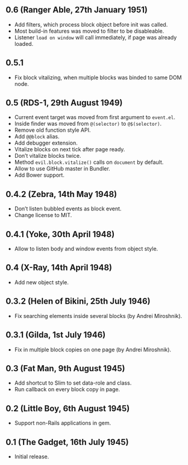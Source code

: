 ## 0.6 (Ranger Able, 27th January 1951)
* Add filters, which process block object before init was called.
* Most build-in features was moved to filter to be disableable.
* Listener `load on window` will call immediately, if page was already loaded.

## 0.5.1
* Fix block vitalizing, when multiple blocks was binded to same DOM node.

## 0.5 (RDS-1, 29th August 1949)
* Current event target was moved from first argument to `event.el`.
* Inside finder was moved from `@(selector)` to `@$(selector)`.
* Remove old function style API.
* Add `@@block` alias.
* Add debugger extension.
* Vitalize blocks on next tick after page ready.
* Don’t vitalize blocks twice.
* Method `evil.block.vitalize()` calls on `document` by default.
* Allow to use GitHub master in Bundler.
* Add Bower support.

## 0.4.2 (Zebra, 14th May 1948)
* Don’t listen bubbled events as block event.
* Change license to MIT.

## 0.4.1 (Yoke, 30th April 1948)
* Allow to listen body and window events from object style.

## 0.4 (X-Ray, 14th April 1948)
* Add new object style.

## 0.3.2 (Helen of Bikini, 25th July 1946)
* Fix searching elements inside several blocks (by Andrei Miroshnik).

## 0.3.1 (Gilda, 1st July 1946)
* Fix in multiple block copies on one page (by Andrei Miroshnik).

## 0.3 (Fat Man, 9th August 1945)
* Add shortcut to Slim to set data-role and class.
* Run callback on every block copy in page.

## 0.2 (Little Boy, 6th August 1945)
* Support non-Rails applications in gem.

## 0.1 (The Gadget, 16th July 1945)
* Initial release.
